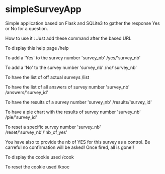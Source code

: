 # simpleSurveyApp

Simple application based on Flask and SQLite3 to gather the response Yes or No for a question.

How to use it :
Just add these command after the based URL

To display this help page 
/help

To add a 'Yes' to the survey number 'survey_nb'
/yes/'survey_nb'

To add a 'No' to the survey number 'survey_nb'
/no/'survey_nb'

To have the list of off actual surveys
/list

To have the list of all answers of survey number 'survey_nb'
/answers/'survey_id'

To have the results of a survey number 'survey_nb'
/results/'survey_id'

To have a pie chart with the results of survey number 'survey_nb'
/pie/'survey_id'

To reset a specific survey number 'survey_nb'
/reset/'survey_nb'/'nb_of_yes'

You have also to provide the nb of YES for this survey as a control.
Be carreful no confirmation will be asked! Once fired, all is gone!! 

To display the cookie used
/cook

To reset the cookie used
/kooc
